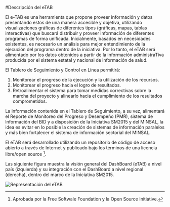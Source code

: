 #Descripción del eTAB

El e-TAB es una herramienta que propone proveer información y datos presentando estos de una manera accesible y objetiva, utilizando visualizaciones gráficas de diferentes tipos (gráficas, mapas, tablas interactivas) que buscará distribuir y proveer información de diferentes programas de forma unificada. Inicialmente, basados en necesidades existentes, es necesario un análisis para mejor entendimiento de la ejecución del programa dentro de la iniciativa. Por lo tanto, el eTAB será alimentado por los datos obtenidos a 
partir de la información administraTiva producida por el sistema estatal y 
nacional de información de salud.

El Tablero de Seguimiento y Control en Línea permitirá: 

1. Monitorear el progreso de la ejecución y la utilización de los recursos.
2. Monitorear el progreso hacia el logro de resultados. 
3. Retroalimentar el sistema para tomar medidas correctivas sobre la marcha del proyecto y alinearlo hacia el cumplimiento de los resultados comprometidos. 

La información contenida en el Tablero de Seguimiento, a su vez, alimentará el 
Reporte de Monitoreo del Progreso y Desempeño (PMR), sistema de ìnformación del 
BID y a disposición de la Iniciativa SM2015 y del MINSAL, la idea es evitar en 
lo posible la creación de sistemas de información paralelos y más bien fortalecer 
el sistema de información sectorial del MINSAL.

El eTAB será desarrollado utilizando un repositorio de código de acceso abierto 
a través de Internet y publicado bajo los términos de una licencia libre/open source [^1].


Las siguiente figura muestra la visión general del DashBoard (eTAB) a nivel país 
(izquierda) y su integración con el DashBoard a nivel regional (derecha), 
dentro del marco de la Iniciativa SM2015.

![Representación del eTAB](dashboard.png)

[^1]: Aprobada por la Free Softwale Foundation y la Open Source Initiative.

